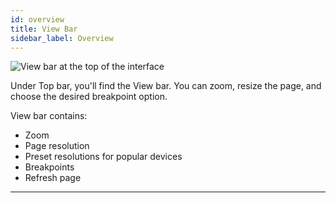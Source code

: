 ```yaml
---
id: overview
title: View Bar
sidebar_label: Overview
---
```


![View bar at the top of the interface](/scr/viewbar-general.png)

Under Top bar, you'll find the View bar. You can zoom, resize the page, and choose the desired breakpoint option.

View bar contains:

-   Zoom
-   Page resolution
-   Preset resolutions for popular devices
-   Breakpoints
-   Refresh page

---
